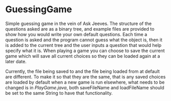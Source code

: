 # GuessingGame

Simple guessing game in the vein of Ask Jeeves. The structure of the questions asked are as a binary tree, and example files 
are provided to show how you would write your own default questions. Each time a question is asked and the program cannot guess 
what the object is, then it is added to the current tree and the user inputs a question that would help specify what it is. When 
playing a game you can choose to save the current game which will save all current choices so they can be loaded again at a later date.

Currently, the file being saved to and the file being loaded from at default are different. To make it so that they are the same, that 
is any saved choices are loaded by default when a new game is run elsewhere, what needs to be changed is in *PlayGame.java*, 
both saveFileName and loadFileName should be set to the same String to have that functionality.

